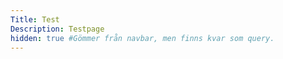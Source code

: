 ```yaml
---
Title: Test
Description: Testpage
hidden: true #Gömmer från navbar, men finns kvar som query.
---
```

